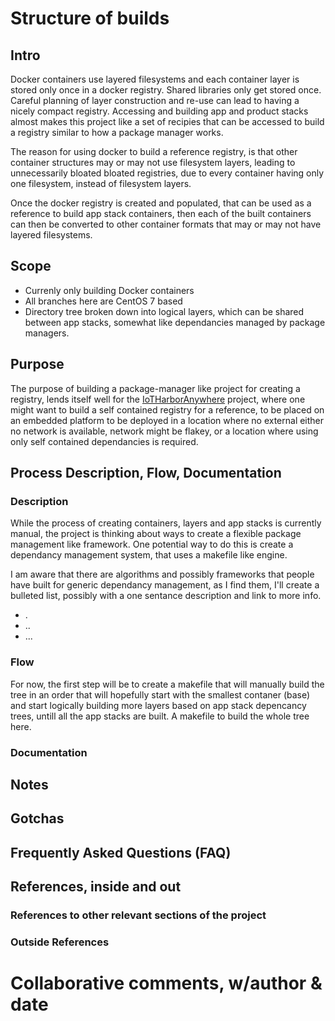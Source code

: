 # Structure of builds

## Intro

Docker containers use layered filesystems and each container layer is stored only once in a docker registry.  Shared libraries only get stored once.  Careful planning of layer construction and re-use can lead to having a nicely compact registry.  Accessing and building app and product stacks almost makes this project like a set of recipies that can be accessed to build a registry similar to how a package manager works.

The reason for using docker to build a reference registry, is that other container structures may or may not use filesystem layers, leading to unnecessarily bloated bloated registries, due to every container having only one filesystem, instead of filesystem layers.

Once the docker registry is created and populated, that can be used as a reference to build app stack containers, then each of the built containers can then be converted to other container formats that may or may not have layered filesystems.

## Scope

* Currenly only building Docker containers
* All branches here are CentOS 7 based
* Directory tree broken down into logical layers, which can be shared between app stacks, somewhat like dependancies managed by package managers.

## Purpose

The purpose of building a package-manager like project for creating a registry, lends itself well for the [IoTHarborAnywhere]() project, where one might want to build a self contained registry for a reference, to be placed on an embedded platform to be deployed in a location where no external either no network is available, network might be flakey, or a location where using only self contained dependancies is required.

## Process Description, Flow, Documentation

### Description

While the process of creating containers, layers and app stacks is currently manual, the project is thinking about ways to create a flexible package management like framework.  One potential way to do this is create a dependancy management system, that uses a makefile like engine.

I am aware that there are algorithms and possibly frameworks that people have built for generic dependancy management, as I find them, I'll create a bulleted list, possibly with a one sentance description and link to more info.

* .
* ..
* ...

### Flow

For now, the first step will be to create a makefile that will manually build the tree in an order that will hopefully start with the smallest contaner (base) and start logically building more layers based on app stack depencancy trees, untill all the app stacks are built.  A makefile to build the whole tree here.

### Documentation


## Notes

## Gotchas

## Frequently Asked Questions (FAQ)

## References, inside and out

### References to other relevant sections of the project

### Outside References

# Collaborative comments, w/author & date

